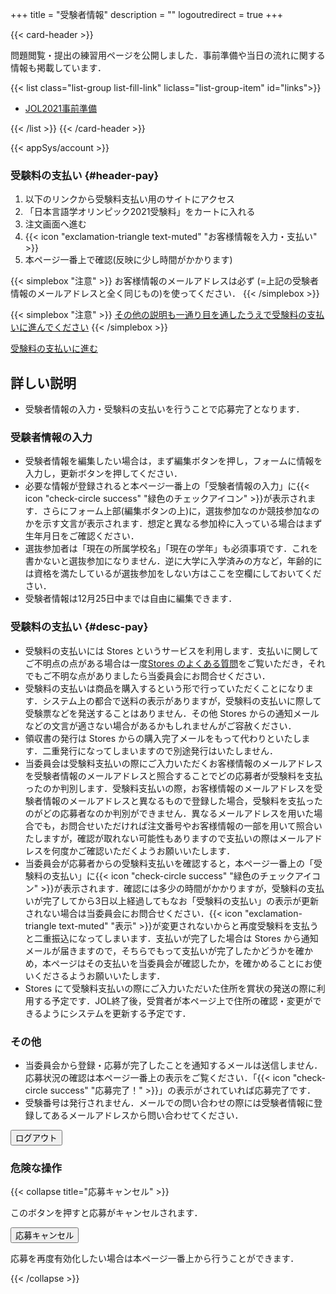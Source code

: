 +++
title = "受験者情報"
description = ""
logoutredirect = true
+++

{{< card-header >}}

問題閲覧・提出の練習用ページを公開しました．事前準備や当日の流れに関する情報も掲載しています．

{{< list class="list-group list-fill-link" liclass="list-group-item" id="links">}}

- [JOL2021事前準備](/demo2021)

{{< /list >}}
{{< /card-header >}}

{{< appSys/account >}}

### 受験料の支払い {#header-pay}

1. 以下のリンクから受験料支払い用のサイトにアクセス
1. 「日本言語学オリンピック2021受験料」をカートに入れる
1. 注文画面へ進む
1. {{< icon "exclamation-triangle text-muted" "お客様情報を入力・支払い" >}}
1. 本ページ一番上で確認(反映に少し時間がかかります)

{{< simplebox "注意" >}}
お客様情報のメールアドレスは必ず <span id="user-email"></span> (=上記の受験者情報のメールアドレスと全く同じもの)を使ってください．
{{< /simplebox >}}

{{< simplebox "注意" >}}
[その他の説明も一通り目を通したうえで受験料の支払いに進んでください](#desc-pay)
{{< /simplebox >}}

<div class="mb-4" id="app-pay"><a class='btn btn-template-main' href="https://iolingjapan.stores.jp/items/5f8bb7180850a00ec7c6a0bd" target="_blank">受験料の支払いに進む</a></div>

## 詳しい説明

- 受験者情報の入力・受験料の支払いを行うことで応募完了となります．

### 受験者情報の入力

- 受験者情報を編集したい場合は，まず編集ボタンを押し，フォームに情報を入力し，更新ボタンを押してください．
- 必要な情報が登録されると本ページ一番上の「受験者情報の入力」に{{< icon "check-circle success" "緑色のチェックアイコン" >}}が表示されます．さらにフォーム上部(編集ボタンの上)に，選抜参加なのか競技参加なのかを示す文言が表示されます．想定と異なる参加枠に入っている場合はまず生年月日をご確認ください．
- 選抜参加者は「現在の所属学校名」「現在の学年」も必須事項です．これを書かないと選抜参加になりません．逆に大学に入学済みの方など，年齢的には資格を満たしているが選抜参加をしない方はここを空欄にしておいてください．
- 受験者情報は12月25日中までは自由に編集できます．

### 受験料の支払い {#desc-pay}

- 受験料の支払いには Stores というサービスを利用します．支払いに関してご不明点の点がある場合は一度[Stores のよくある質問](https://faq.stores.jp/hc/ja)をご覧いただき，それでもご不明な点がありましたら当委員会にお問合せください．
- 受験料の支払いは商品を購入するという形で行っていただくことになります．システム上の都合で送料の表示がありますが，受験料の支払いに際して受験票などを発送することはありません．その他 Stores からの通知メールなどの文言が適さない場合があるかもしれませんがご容赦ください．
- 領収書の発行は Stores からの購入完了メールをもって代わりといたします．二重発行になってしまいますので別途発行はいたしません．
- 当委員会は受験料支払いの際にご入力いただくお客様情報のメールアドレスを受験者情報のメールアドレスと照合することでどの応募者が受験料を支払ったのか判別します．受験料支払いの際，お客様情報のメールアドレスを受験者情報のメールアドレスと異なるもので登録した場合，受験料を支払ったのがどの応募者なのか判別ができません．異なるメールアドレスを用いた場合でも，お問合せいただければ注文番号やお客様情報の一部を用いて照合いたしますが，確認が取れない可能性もありますので支払いの際はメールアドレスを何度かご確認いただくようお願いいたします．
- 当委員会が応募者からの受験料支払いを確認すると，本ページ一番上の「受験料の支払い」に{{< icon "check-circle success" "緑色のチェックアイコン" >}}が表示されます．確認には多少の時間がかかりますが，受験料の支払いが完了してから3日以上経過してもなお「受験料の支払い」の表示が更新されない場合は当委員会にお問合せください．{{< icon "exclamation-triangle text-muted" "表示" >}}が変更されないからと再度受験料を支払うと二重振込になってしまいます．支払いが完了した場合は Stores から通知メールが届きますので，そちらでもって支払いが完了したかどうかを確かめ，本ページはその支払いを当委員会が確認したか，を確かめることにお使いくださるようお願いいたします．
- Stores にて受験料支払いの際にご入力いただいた住所を賞状の発送の際に利用する予定です．JOL終了後，受賞者が本ページ上で住所の確認・変更ができるようにシステムを更新する予定です．

### その他

- 当委員会から登録・応募が完了したことを通知するメールは送信しません．応募状況の確認は本ページ一番上の表示をご覧ください．「{{< icon "check-circle success" "応募完了！" >}}」の表示がされていれば応募完了です．
- 受験番号は発行されません．メールでの問い合わせの際には受験者情報に登録してあるメールアドレスから問い合わせてください．

<button id="logout" onclick="logout()" class="btn btn-danger">ログアウト</button>

### 危険な操作

{{< collapse title="応募キャンセル" >}}

このボタンを押すと応募がキャンセルされます．

<button id="btncancel" onclick="cancel()" class="btn btn-danger">応募キャンセル</button>

応募を再度有効化したい場合は本ページ一番上から行うことができます．

{{< /collapse >}}
